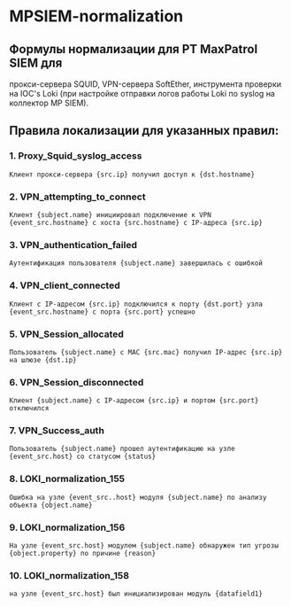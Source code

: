 # MPSIEM-normalization
## Формулы нормализации для PT MaxPatrol SIEM для
  прокси-сервера SQUID,
  VPN-сервера SoftEther,
  инструмента проверки на IOC's Loki (при настройке отправки логов работы Loki по syslog на коллектор MP SIEM).


## Правила локализации для указанных правил:
### 1. Proxy_Squid_syslog_access
	Клиент прокси-сервера {src.ip} получил доступ к {dst.hostname}
### 2. VPN_attempting_to_connect
	Клиент {subject.name} инициировал подключение к VPN {event_src.hostname} с хоста {src.hostname} с IP-адреса {src.ip}
### 3. VPN_authentication_failed
	Аутентификация пользователя {subject.name} завершилась с ошибкой
### 4. VPN_client_connected
	Клиент с IP-адресом {src.ip} подключился к порту {dst.port} узла {event_src.hostname} с порта {src.port} успешно
### 5. VPN_Session_allocated
	Пользователь {subject.name} с MAC {src.mac} получил IP-адрес {src.ip} на шлюзе {dst.ip}
### 6. VPN_Session_disconnected
	Клиент {subject.name} с IP-адресом {src.ip} и портом {src.port} отключился
### 7. VPN_Success_auth
	Пользователь {subject.name} прошел аутентификацию на узле {event_src.host} со статусом {status}
### 8. LOKI_normalization_155
	Ошибка на узле {event_src..host} модуля {subject.name} по анализу объекта {object.name}
### 9. LOKI_normalization_156
	На узле {event_src.host} модулем {subject.name} обнаружен тип угрозы {object.property} по причине {reason}
### 10. LOKI_normalization_158
	на узле {event_src.host} был инициализирован модуль {datafield1}
